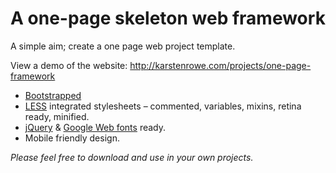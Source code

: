 # A one-page skeleton web framework

A simple aim; create a one page web project template.

View a demo of the website: http://karstenrowe.com/projects/one-page-framework

* [Bootstrapped](http://getbootstrap.com/)
* [LESS](http://lesscss.org/) integrated stylesheets – commented, variables, mixins, retina ready, minified.
* [jQuery](http://jquery.com/) & [Google Web fonts](http://www.google.com/fonts) ready.
* Mobile friendly design.

_Please feel free to download and use in your own projects._